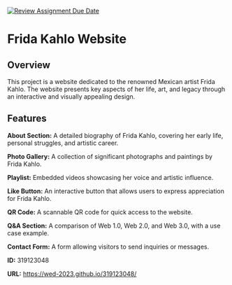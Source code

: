 [![Review Assignment Due Date](https://classroom.github.com/assets/deadline-readme-button-22041afd0340ce965d47ae6ef1cefeee28c7c493a6346c4f15d667ab976d596c.svg)](https://classroom.github.com/a/89IMDEJr)

# Frida Kahlo Website #

## Overview

This project is a website dedicated to the renowned Mexican artist Frida Kahlo. The website presents key aspects of her life, art, and legacy through an interactive and visually appealing design.

## Features

 **About Section:** A detailed biography of Frida Kahlo, covering her early life, personal struggles, and artistic career.

**Photo Gallery:** A collection of significant photographs and paintings by Frida Kahlo.

**Playlist:** Embedded videos showcasing her voice and artistic influence.

**Like Button:** An interactive button that allows users to express appreciation for Frida Kahlo.

**QR Code:** A scannable QR code for quick access to the website.

**Q&A Section:** A comparison of Web 1.0, Web 2.0, and Web 3.0, with a use case example.

**Contact Form:** A form allowing visitors to send inquiries or messages.

**ID:** 319123048

**URL:** https://wed-2023.github.io/319123048/